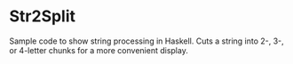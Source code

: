 # Str2Split

Sample code to show string processing in Haskell. 
Cuts a string into 2-, 3-, or 4-letter chunks for a more convenient display.
